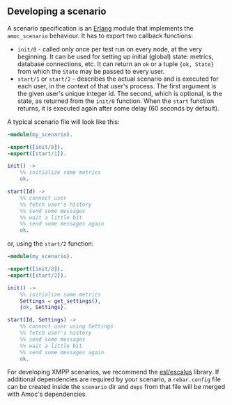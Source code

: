 ## Developing a scenario

A scenario specification is an [Erlang](https://www.erlang.org/) module that implements
the `amoc_scenario` behaviour.
It has to export two callback functions:
- `init/0` - called only once per test run on every node, at the very beginning.
It can be used for setting up initial (global) state: metrics, database connections, etc.
It can return an `ok` or a tuple `{ok, State}` from which the `State` may be passed to every user.
- `start/1` or `start/2` - describes the actual scenario and is executed for
each user, in the context of that user's process.
The first argument is the given user's unique integer id.
The second, which is optional, is the state, as returned from the `init/0` function.
When the `start` function returns, it is executed again after some delay (60 seconds by default).

A typical scenario file will look like this:

```erlang
-module(my_scenario).

-export([init/0]).
-export([start/1]).

init() ->
    %% initialize some metrics
    ok.

start(Id) ->
    %% connect user
    %% fetch user's history
    %% send some messages
    %% wait a little bit
    %% send some messages again
    ok.
```
or, using the `start/2` function:

```erlang
-module(my_scenario).

-export([init/0]).
-export([start/2]).

init() ->
    %% initialize some metrics
    Settings = get_settings(),
    {ok, Settings}.

start(Id, Settings) ->
    %% connect user using Settings
    %% fetch user's history
    %% send some messages
    %% wait a little bit
    %% send some messages again
    ok.
```


For developing XMPP scenarios, we recommend the
[esl/escalus](https://github.com/esl/escalus) library.
If additional dependencies are required by your scenario,
a `rebar.config` file can be created inside the `scenario` dir
and `deps` from that file will be merged with Amoc's dependencies.

